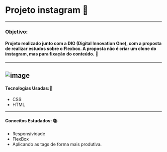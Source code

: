 # Projeto instagram 🤖
-----------------------
### Objetivo:
#### Projeto realizado junto com a DIO (Digital Innovation One), com a proposta de realizar estudos sobre o Flexbox. A proposta não é criar um clone do instagram, mas para fixação do conteúdo. 🤖
-----------------------
![image](https://github.com/PedroXA/Projeto_instagram_dio/blob/89d04fa03a5672e28bdb030db60752bd6a04e6d6/IMG/projeto_1.png)
-----------------------

#### Tecnologias Usadas:🤖
* CSS
* HTML
-----------------------
#### Conceitos Estudados: 📚
* Responsividade
* FlexBox
* Aplicando as tags de forma mais produtiva.
